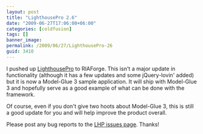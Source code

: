 ```yaml
---
layout: post
title: "LighthousePro 2.6"
date: "2009-06-27T17:06:00+06:00"
categories: [coldfusion]
tags: []
banner_image: 
permalink: /2009/06/27/LighthousePro-26
guid: 3410
---
```


I pushed up <a href="http://lighthousepro.riaforge.org">LighthousePro</a> to RIAForge. This isn't a major update in functionality (although it has a few updates and some jQuery-lovin' added) but it is now a Model-Glue 3 sample application. It will ship with Model-Glue 3 and hopefully serve as a good example of what can be done with the framework.

Of course, even if you don't give two hoots about Model-Glue 3, this is still a good update for you and will help improve the product overall. 

Please post any bug reports to the <a href="http://lighthousepro.riaforge.org/index.cfm?event=page.issues">LHP issues page</a>. Thanks!